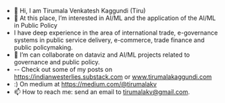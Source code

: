 - 👋 Hi, I am Tirumala Venkatesh Kaggundi (Tiru)
- 👀 At this place, I’m interested in AI/ML and the application of the AI/ML in Public Policy
- I have deep experience in the area of international trade, e-governance systems in public service delivery, e-commerce, trade finance and public policymaking. 
- 💞️ I’m can collaborate on dataviz and AI/ML projects related to governance and public policy.
- -- Check out some of my posts on https://indianwesterlies.substack.com or www.tirumalakaggundi.com
- :) On medium at https://medium.com/@tirumalakv
- 📫 How to reach me: send an email to tirumalakv@gmail.com. 
